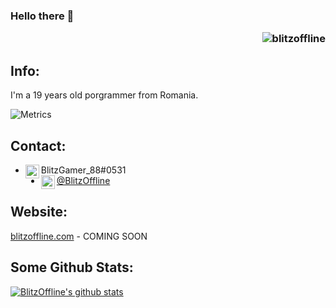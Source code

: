 ### Hello there 👋 <p align="right"> <img src="https://komarev.com/ghpvc/?username=blitzoffline" alt="blitzoffline"/> </p>

## Info:
I'm a 19 years old porgrammer from Romania.

![Metrics](https://metrics.lecoq.io/blitzoffline?template=classic&activity=1&languages=1&followup=1&isocalendar=1&activity.limit=5&activity.days=14&activity.filter=all&isocalendar.duration=full-year&languages.colors=github&languages.threshold=0%25&config.timezone=Europe%2FLondon&config.animated=true)

## Contact:
- <img align="left" alt="Discord" width="22px" src="https://imgur.com/IdQ1hNM.png" /> BlitzGamer_88#0531
- [<img align="left" alt="Twitter" width="22px" src="https://cdn.jsdelivr.net/npm/simple-icons@v3/icons/twitter.svg" /> @BlitzOffline](https://twitter.com/BlitzOffline)

## Website:
[blitzoffline.com](https://blitzoffline.com) - COMING SOON

## Some Github Stats:
[![BlitzOffline's github stats](https://github-readme-stats.vercel.app/api?username=BlitzOffline&count_private=true&show_icons=true&theme=radical)](https://github.com/anuraghazra/github-readme-stats)
